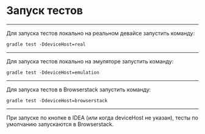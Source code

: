 # Запуск тестов
***
Для запуска тестов локально на реальном девайсе запустить команду:
```shell
gradle test -DdeviceHost=real
```
***
Для запуска тестов локально на эмуляторе запустить команду:
```shell
gradle test -DdeviceHost=emulation
```
***
Для запуска тестов в Browserstack запустить команду:
```shell
gradle test -DdeviceHost=browserstack
```
***
При запуске по кнопке в IDEA (или когда deviceHost не указан), тесты по умолчанию запускаются в Browserstack.
